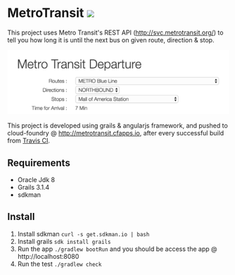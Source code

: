 # MetroTransit [<img src="https://travis-ci.org/saravanakumar-periyasamy/metroTransit.svg?branch=master">](https://travis-ci.org/saravanakumar-periyasamy/metroTransit)

This project uses Metro Transit's REST API (http://svc.metrotransit.org/) to tell you how long it is until the next bus on given route, direction & stop.

[<img src="screenshot-1.png">](http://metrotransit.cfapps.io)

This project is developed using grails & angularjs framework, and pushed to cloud-foundry @ http://metrotransit.cfapps.io, after every successful build from [Travis CI](https://travis-ci.org/saravanakumar-periyasamy/metroTransit).

## Requirements

* Oracle Jdk 8
* Grails 3.1.4
* sdkman
 

## Install

1. Install sdkman `curl -s get.sdkman.io | bash`
2. Install grails `sdk install grails`
3. Run the app `./gradlew bootRun` and you should be access the app @ http://localhost:8080
4. Run the test `./gradlew check`